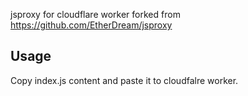 jsproxy for cloudflare worker forked from https://github.com/EtherDream/jsproxy

## Usage

Copy index.js content and paste it to cloudfalre worker.
